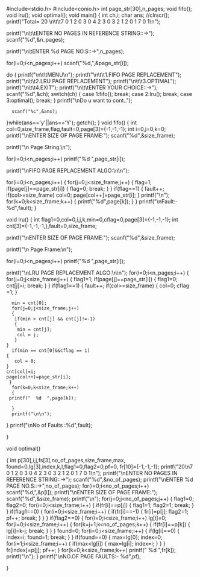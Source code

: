 #include<stdio.h>
#include<conio.h>
int page_str[30],n_pages;
void fifo();
void lru();
void optimal();
void main()
{
 int ch,i;
 char ans;
 //clrscr();
 printf("Total= 20  \n\t\t7 0 1 2 0 3 0 4 2 3 0 3 2 1 2 0 1 7 0 1\n");

   printf("\n\t\tENTER NO PAGES IN REFERENCE STRING::->");
   scanf("%d",&n_pages);

   printf("\n\tENTER %d PAGE NO.S::->",n_pages);

   for(i=0;i<n_pages;i++)
   scanf("%d,",&page_str[i]);

   do
   {
      printf("\n\t\tMENU\n");
      printf("\n\t\t1.FIFO PAGE REPLACEMENT");
      printf("\n\t\t2.LRU PAGE REPLACEMENT");
      printf("\n\t\t3.OPTIMAL");
      printf("\n\t\t4.EXIT");
      printf("\n\t\tENTER YOUR CHOICE::->");
      scanf("%d",&ch);
      switch(ch)
      {
	 case 1:fifo();
	   break;
	 case 2:lru();
	   break;
	 case 3:optimal();
	   break;
      }
      printf("\nDo u want to cont..");
      
      scanf("%c",&ans);
   }while(ans=='y'||ans=='Y');
  getch();
}
void fifo()
{
 int col=0,size_frame,flag,fault=0,page[3]={-1,-1,-1};
 int i=0,j=0,k=0;
  printf("\nENTER SIZE OF PAGE FRAME:");
   scanf("%d",&size_frame);

   printf("\n Page String:\n");

   for(i=0;i<n_pages;i++)
   printf("%d ",page_str[i]);

   printf("\nFIFO PAGE REPLACEMENT ALGO:\n\n");

  for(i=0;i<n_pages;i++)
   {
    for(j=0;j<size_frame;j++)
     {
       flag=1;
       if(page[j]==page_str[i])
	{
	  flag=0;
	  break;
	}
     }
     if(flag==1)
      {
	fault++;
	if(col>=size_frame)
	  col=0;
	page[col++]=page_str[i];
      }
     printf("\n");
    for(k=0;k<size_frame;k++)
     {
       printf("%d",page[k]);
     }
  }
  printf("\nFault:-%d",fault);
}

void lru()
{
   int flag1=0,col=0,i,j,k,min=0,cflag=0,page[3]={-1,-1,-1};
   int cnt[3]={-1,-1,-1,},fault=0,size_frame;

   printf("\nENTER SIZE OF PAGE FRAME:");
   scanf("%d",&size_frame);

   printf("\n Page Frame:\n");

   for(i=0;i<n_pages;i++)
   printf("%d ",page_str[i]);

   printf("\nLRU PAGE REPLACEMENT ALGO:\n\n");
 for(i=0;i<n_pages;i++)
 {
    for(j=0;j<size_frame;j++)
     {
       flag1=1;
       if(page[j]==page_str[i])
	{
	  flag1=0;
	  cnt[j]=i;
	  break;
	}
     }
    if(flag1==1)
    {
	fault++;
	if(col>=size_frame)
	{
	    col=0;
	    cflag =1;
	}

      min = cnt[0];
      for(j=0;j<size_frame;j++)
      {
	   if(min > cnt[j] && cnt[j]!=-1)
	   {
		min = cnt[j];
		col = j;
	   }
	}
      if(min == cnt[0]&&cflag == 1)
	{
	   col = 0;
	}
	cnt[col]=i;
	page[col++]=page_str[i];
     }
      for(k=0;k<size_frame;k++)
      {
	 printf("  %d  ",page[k]);

      }
      printf("\n\n");
  }
  printf("\nNo of Faults :%d",fault);

}

void optimal()

{
	int p[30],i,j,fs[3],no_of_pages,size_frame,max,
	found=0,lg[3],index,k,l,flag1=0,flag2=0,pf=0,
	fr[10]={-1,-1,-1};
	printf("20\n7 0 1 2 0 3 0 4 2 3 0 3 2 1 2 0 1 7 0 1\n");
	printf("\nENTER NO PAGES IN REFERENCE STRING::->");
	scanf("%d",&no_of_pages);
	printf("\nENTER %d PAGE NO.S::->",no_of_pages);
	for(i=0;i<no_of_pages;i++)
	scanf("%d,",&p[i]);
	printf("\nENTER SIZE OF PAGE FRAME:");
	scanf("%d",&size_frame);
	printf("\n");
	for(j=0;j<no_of_pages;j++)
	 {
	  flag1=0;
	  flag2=0;
	  for(i=0;i<size_frame;i++)
	  {
	    if(fr[i]==p[j])
	     {
	      flag1=1;
	      flag2=1;
	      break;
	     }
	   }
	   if(flag1==0)
	    {
	     for(i=0;i<size_frame;i++)
	      {
	       if(fr[i]==-1)
		{
		 fr[i]=p[j];
		 flag2=1;
		 pf++;
		 break;
		}
	      }
	    }
	   if(flag2==0)
	    {
	     for(i=0;i<size_frame;i++)
	      lg[i]=0;
	      for(i=0;i<size_frame;i++)
	       {
		for(k=j+1;k<no_of_pages;k++)
		 {
		  if(fr[i]==p[k])
		   {
		    lg[i]=k-j;
		    break;
		   }
		 }
	       }
	       found=0;
	       for(i=0;i<size_frame;i++)
		{
		 if(lg[i]==0)
		  {
		   index=i;
		   found=1;
		   break;
		  }
		}
	       if(found==0)
		{
		 max=lg[0];
		 index=0;
		 for(i=1;i<size_frame;i++)
		  {
		   if(max<lg[i])
		    {
		     max=lg[i];
		     index=i;
		    }
		  }
		}
	       fr[index]=p[j];
	       pf++;
	   }
	   for(k=0;k<size_frame;k++)
	    printf("  %d  ",fr[k]);
	   printf("\n");
	 }
	printf("\nNO.OF PAGE FAULTS:- %d",pf);

 }
